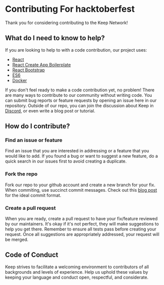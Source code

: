 # Contributing For hacktoberfest

Thank you for considering contributing to the Keep Network!

## What do I need to know to help?

If you are looking to help to with a code contribution, our project uses:
- [React](https://reactjs.org/)
- [React Create App Boilerplate](https://github.com/facebookincubator/create-react-app)
- [React Bootstrap](https://react-bootstrap.github.io/)
- [ES6](https://developer.mozilla.org/en-US/docs/Web/JavaScript/New_in_JavaScript/ECMAScript_2015_support_in_Mozilla)
- [Docker](https://www.docker.com/)

If you don't feel ready to make a code contribution yet, no problem! There are many ways to contribute to our community without writing code. You can submit bug reports or feature requests by opening an issue here in our repository. Outside of our repo, you can join the discussion about Keep in [Discord](https://discord.gg/wYezN7v), or even write a blog post or tutorial.

## How do I contribute?

### Find an issue or feature

Find an issue that you are interested in addressing or a feature that you would like to add. If you found a bug or want to suggest a new feature, do a quick search in our issues first to avoid creating a duplicate.

### Fork the repo

Fork our repo to your github account and create a new branch for your fix. When commiting, use succinct commit messages. Check out this [blog post](https://chris.beams.io/posts/git-commit/) for the ideal commit format.

### Create a pull request

When you are ready, create a pull request to have your fix/feature reviewed by our maintainers. It's okay if it's not perfect, they will make suggestions to help you get there. Remember to ensure all tests pass before creating your request. Once all suggestions are appropriately addressed, your request will be merged. 

## Code of Conduct

Keep strives to facilitate a welcoming environment to contributors of all backgrounds and levels of experience. Help us uphold these values by keeping your language and conduct open, respectful, and considerate.  




